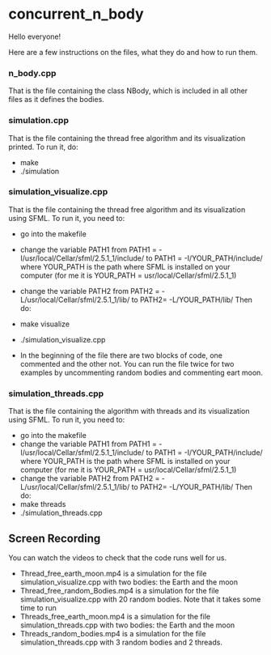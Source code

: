 # concurrent_n_body

Hello everyone!

Here are a few instructions on the files, what they do and how to run them.



### n_body.cpp
  
  That is the file containing the class NBody, which is included in all other files as it defines the bodies. 
  
  
 
### simulation.cpp

  That is the file containing the thread free algorithm and its visualization printed.
  To run it, do: 
  - make
  - ./simulation 
  
 
 
### simulation_visualize.cpp
  
  That is the file containing the thread free algorithm and its visualization using SFML.
  To run it, you need to: 
  - go into the makefile
  - change the variable PATH1 from PATH1 = -I/usr/local/Cellar/sfml/2.5.1_1/include/ to PATH1 = -I/YOUR_PATH/include/
    where YOUR_PATH is the path where SFML is installed on your computer (for me it is YOUR_PATH = usr/local/Cellar/sfml/2.5.1_1)
  - change the variable PATH2 from PATH2 = -L/usr/local/Cellar/sfml/2.5.1_1/lib/ to PATH2= -L/YOUR_PATH/lib/
  Then do:
  - make visualize
  - ./simulation_visualize.cpp
  
  - In the beginning of the file there are two blocks of code, one commented and the other not. You can run the file twice for two examples by uncommenting random bodies and commenting eart moon.
 


### simulation_threads.cpp
  That is the file containing the algorithm with threads and its visualization using SFML.
  To run it, you need to: 
  - go into the makefile
  - change the variable PATH1 from PATH1 = -I/usr/local/Cellar/sfml/2.5.1_1/include/ to PATH1 = -I/YOUR_PATH/include/
    where YOUR_PATH is the path where SFML is installed on your computer (for me it is YOUR_PATH = usr/local/Cellar/sfml/2.5.1_1)
  - change the variable PATH2 from PATH2 = -L/usr/local/Cellar/sfml/2.5.1_1/lib/ to PATH2= -L/YOUR_PATH/lib/
  Then do:
  - make threads
  - ./simulation_threads.cpp
  
  

## Screen Recording
  You can watch the videos to check that the code runs well for us. 
  - Thread_free_earth_moon.mp4 is a simulation for the file simulation_visualize.cpp with two bodies: the Earth and the moon
  - Thread_free_random_Bodies.mp4 is a simulation for the file simulation_visualize.cpp with 20 random bodies. Note that it takes some time to run
  - Threads_free_earth_moon.mp4 is a simulation for the file simulation_threads.cpp with two bodies: the Earth and the moon
  - Threads_random_bodies.mp4 is a simulation for the file simulation_threads.cpp with 3 random bodies and 2 threads. 

  



  
  
